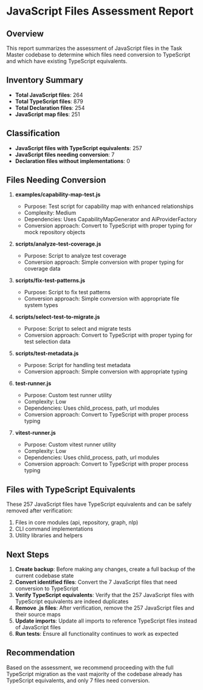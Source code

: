 # JavaScript Files Assessment Report

## Overview
This report summarizes the assessment of JavaScript files in the Task Master codebase to determine which files need conversion to TypeScript and which have existing TypeScript equivalents.

## Inventory Summary
- **Total JavaScript files**: 264
- **Total TypeScript files**: 879
- **Total Declaration files**: 254
- **JavaScript map files**: 251

## Classification
- **JavaScript files with TypeScript equivalents**: 257
- **JavaScript files needing conversion**: 7
- **Declaration files without implementations**: 0

## Files Needing Conversion

1. **examples/capability-map-test.js**
   - Purpose: Test script for capability map with enhanced relationships
   - Complexity: Medium
   - Dependencies: Uses CapabilityMapGenerator and AiProviderFactory
   - Conversion approach: Convert to TypeScript with proper typing for mock repository objects

2. **scripts/analyze-test-coverage.js**
   - Purpose: Script to analyze test coverage
   - Conversion approach: Simple conversion with proper typing for coverage data

3. **scripts/fix-test-patterns.js**
   - Purpose: Script to fix test patterns
   - Conversion approach: Simple conversion with appropriate file system types

4. **scripts/select-test-to-migrate.js**
   - Purpose: Script to select and migrate tests
   - Conversion approach: Convert to TypeScript with proper typing for test selection data

5. **scripts/test-metadata.js**
   - Purpose: Script for handling test metadata
   - Conversion approach: Simple conversion with appropriate typing

6. **test-runner.js**
   - Purpose: Custom test runner utility
   - Complexity: Low
   - Dependencies: Uses child_process, path, url modules
   - Conversion approach: Convert to TypeScript with proper process typing

7. **vitest-runner.js**
   - Purpose: Custom vitest runner utility
   - Complexity: Low
   - Dependencies: Uses child_process, path, url modules
   - Conversion approach: Convert to TypeScript with proper process typing

## Files with TypeScript Equivalents
These 257 JavaScript files have TypeScript equivalents and can be safely removed after verification:

1. Files in core modules (api, repository, graph, nlp)
2. CLI command implementations
3. Utility libraries and helpers

## Next Steps

1. **Create backup**: Before making any changes, create a full backup of the current codebase state
2. **Convert identified files**: Convert the 7 JavaScript files that need conversion to TypeScript
3. **Verify TypeScript equivalents**: Verify that the 257 JavaScript files with TypeScript equivalents are indeed duplicates
4. **Remove .js files**: After verification, remove the 257 JavaScript files and their source maps
5. **Update imports**: Update all imports to reference TypeScript files instead of JavaScript files
6. **Run tests**: Ensure all functionality continues to work as expected

## Recommendation
Based on the assessment, we recommend proceeding with the full TypeScript migration as the vast majority of the codebase already has TypeScript equivalents, and only 7 files need conversion.